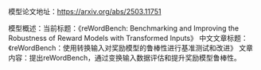模型论文地址：https://arxiv.org/abs/2503.11751

模型概述：当前标题：《reWordBench: Benchmarking and Improving the Robustness of Reward Models with Transformed Inputs》
中文文章标题：《reWordBench：使用转换输入对奖励模型的鲁棒性进行基准测试和改进》
文章内容：提出reWordBench，通过变换输入数据评估和提升奖励模型鲁棒性。
